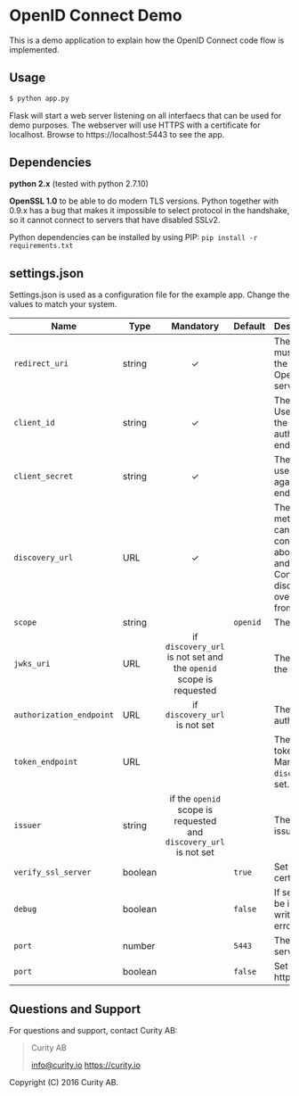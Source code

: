 # OpenID Connect Demo
This is a demo application to explain how the OpenID Connect code flow is implemented.

## Usage

```bash
$ python app.py
```

Flask will start a web server listening on all interfaecs that can be used for demo purposes. The webserver will use HTTPS with a certificate for localhost.
Browse to https://localhost:5443 to see the app.

## Dependencies

**python 2.x** (tested with python 2.7.10)

**OpenSSL 1.0** to be able to do modern TLS versions. Python together with 0.9.x has a bug that makes it impossible to select protocol in the handshake, so it cannot connect to servers that have disabled SSLv2.

Python dependencies can be installed by using PIP: `pip install -r requirements.txt`

## settings.json
Settings.json is used as a configuration file for the example app. Change the values to match your system.

Name            | Type    | Mandatory | Default  | Description
----------------| ------- | :-------: | -------- | :---------------
`redirect_uri`  | string  |    ✓      |          | The redirect uri to use, must be registered for the client at the OpenID Connect server.
`client_id`     | string  |    ✓      |          | The id for the client. Used to authenticate the client against the authorization server endpoint.
`client_secret` | string  |    ✓      |          | The shared secret to use for authentication against the token endpoint.
`discovery_url` | URL     |    ✓      |          | The URL where the metadata of the sever can be found. Should contain information about the endpoints and keys to be used. Configuration from the discovery url will override configuration from settings.json.
`scope`         | string  |           | `openid` | The scopes to ask for.
`jwks_uri`      | URL     | if `discovery_url` is not set and the `openid` scope is requested          |          | The URL that points to the JWK set.
`authorization_endpoint` | URL | if `discovery_url` is not set     |          | The URL to the authorization_endpoint.
`token_endpoint`| URL     |           |          | The URL to the token_endpoint. Mandatory if `discovery_url` is not set.
`issuer`        | string  | if the `openid` scope is requested and `discovery_url` is not set          |          | The ID of the token issuer.
`verify_ssl_server` | boolean |       | `true`   | Set to false to disable certificate checks.
`debug`         | boolean |           | `false`  | If set to true, Flask will be in debug mode and write stacktraces if an error occurs
`port`          | number  |           | `5443`   | The port that the Flask server should listen to
`port`          | boolean |           | `false`  | Set to true to run on http

## Questions and Support

For questions and support, contact Curity AB:

> Curity AB
>
> info@curity.io
> https://curity.io


Copyright (C) 2016 Curity AB.
